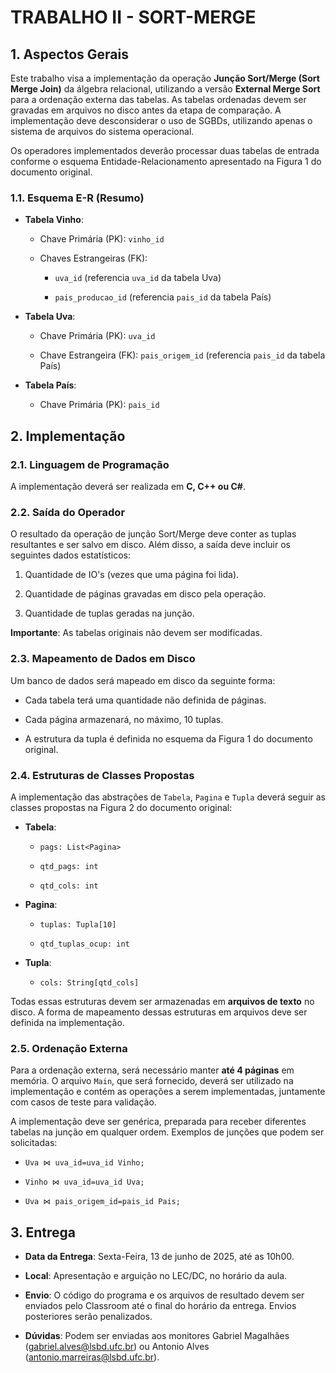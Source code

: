 # TRABALHO II - SORT-MERGE

## 1. Aspectos Gerais

Este trabalho visa a implementação da operação **Junção Sort/Merge (Sort Merge Join)** da álgebra relacional, utilizando a versão **External Merge Sort** para a ordenação externa das tabelas. As tabelas ordenadas devem ser gravadas em arquivos no disco antes da etapa de comparação. A implementação deve desconsiderar o uso de SGBDs, utilizando apenas o sistema de arquivos do sistema operacional.

Os operadores implementados deverão processar duas tabelas de entrada conforme o esquema Entidade-Relacionamento apresentado na Figura 1 do documento original.

### 1.1. Esquema E-R (Resumo)

- **Tabela Vinho**:

    - Chave Primária (PK): `vinho_id`

    - Chaves Estrangeiras (FK):

        - `uva_id` (referencia `uva_id` da tabela Uva)

        - `pais_producao_id` (referencia `pais_id` da tabela País)

- **Tabela Uva**:

    - Chave Primária (PK): `uva_id`

    - Chave Estrangeira (FK): `pais_origem_id` (referencia `pais_id` da tabela País)

- **Tabela País**:

    - Chave Primária (PK): `pais_id`

## 2. Implementação

### 2.1. Linguagem de Programação

A implementação deverá ser realizada em **C, C++ ou C#**.

### 2.2. Saída do Operador

O resultado da operação de junção Sort/Merge deve conter as tuplas resultantes e ser salvo em disco. Além disso, a saída deve incluir os seguintes dados estatísticos:

1. Quantidade de IO's (vezes que uma página foi lida).

2. Quantidade de páginas gravadas em disco pela operação.

3. Quantidade de tuplas geradas na junção.

**Importante**: As tabelas originais não devem ser modificadas.

### 2.3. Mapeamento de Dados em Disco

Um banco de dados será mapeado em disco da seguinte forma:

- Cada tabela terá uma quantidade não definida de páginas.

- Cada página armazenará, no máximo, 10 tuplas.

- A estrutura da tupla é definida no esquema da Figura 1 do documento original.

### 2.4. Estruturas de Classes Propostas

A implementação das abstrações de `Tabela`, `Pagina` e `Tupla` deverá seguir as classes propostas na Figura 2 do documento original:

- **Tabela**:

    - `pags: List<Pagina>`

    - `qtd_pags: int`

    - `qtd_cols: int`

- **Pagina**:

    - `tuplas: Tupla[10]`

    - `qtd_tuplas_ocup: int`

- **Tupla**:

    - `cols: String[qtd_cols]`

Todas essas estruturas devem ser armazenadas em **arquivos de texto** no disco. A forma de mapeamento dessas estruturas em arquivos deve ser definida na implementação.

### 2.5. Ordenação Externa

Para a ordenação externa, será necessário manter **até 4 páginas** em memória. O arquivo `Main`, que será fornecido, deverá ser utilizado na implementação e contém as operações a serem implementadas, juntamente com casos de teste para validação.

A implementação deve ser genérica, preparada para receber diferentes tabelas na junção em qualquer ordem. Exemplos de junções que podem ser solicitadas:

- `Uva ⋈ uva_id=uva_id Vinho;`

- `Vinho ⋈ uva_id=uva_id Uva;`

- `Uva ⋈ pais_origem_id=pais_id Pais;`

## 3. Entrega

- **Data da Entrega**: Sexta-Feira, 13 de junho de 2025, até as 10h00.

- **Local**: Apresentação e arguição no LEC/DC, no horário da aula.

- **Envio**: O código do programa e os arquivos de resultado devem ser enviados pelo Classroom até o final do horário da entrega. Envios posteriores serão penalizados.

- **Dúvidas**: Podem ser enviadas aos monitores Gabriel Magalhães (gabriel.alves@lsbd.ufc.br) ou Antonio Alves (antonio.marreiras@lsbd.ufc.br).
